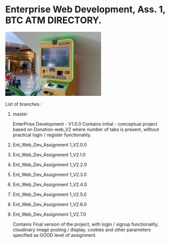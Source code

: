 # Enterprise Web Development, Ass. 1, BTC ATM DIRECTORY.

<img src="/public/images/btc_atm_1.png" width="300" >

List of branches :

1. master
  
    EnterPrise Development - V1.0.0
    Contains initial - conceptual project based on Donation-web_V2 where number of tabs is present, without practical login /     register functionality.
    
2. Ent_Web_Dev_Assignment 1_V2.0.0



3. Ent_Web_Dev_Assignment 1_V2.1.0



4. Ent_Web_Dev_Assignment 1_V2.2.0



5. Ent_Web_Dev_Assignment 1_V2.3.0



6. Ent_Web_Dev_Assignment 1_V2.4.0



7. Ent_Web_Dev_Assignment 1_V2.5.0



8. Ent_Web_Dev_Assignment 1_V2.6.0



9. Ent_Web_Dev_Assignment 1_V2.7.0

    Contains Final version of the project, with login / signup functionality, cloudinary image posting / display, cookies and     other parameters specified as GOOD level of assignment. 
